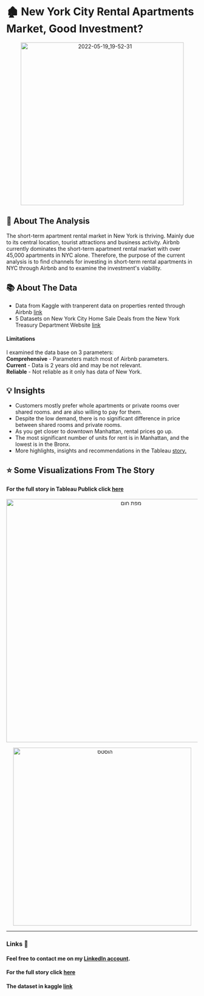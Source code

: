 
# :derelict_house:	 New York City Rental Apartments Market, Good Investment?

<p align="center" style="margin-top: 0px;"><img width="429" alt="2022-05-19_19-52-31" src="https://user-images.githubusercontent.com/98579297/169355452-1fb799c2-536c-44c5-b64a-cf68f9d81d4b.png">


## :monocle_face: About The Analysis 

The short-term apartment rental market in New York is thriving. Mainly due to its central location, tourist attractions and business activity. Airbnb currently dominates the short-term apartment rental market with over 45,000 apartments in NYC alone. Therefore, the purpose of the current analysis is to find channels for investing in short-term rental apartments in NYC through Airbnb and to examine the investment's viability.

## 📚 About The Data
- Data from Kaggle with tranperent data on properties rented through Airbnb [link](https://bit.ly/3GKR5vB)
- 5 Datasets on New York City Home Sale Deals from the New York Treasury Department Website [link](https://on.nyc.gov/3FFMAkt) 
 
#### Limitations<br/>
I examined the data base on 3 parameters:<br/>
**Comprehensive** - Parameters match most of Airbnb parameters.<br/>
**Current** -  Data is 2 years old and may be not relevant.<br/>
**Reliable** - Not reliable as it only has data of New York.<br/>

## 💡 Insights

- Customers mostly prefer whole apartments or private rooms over shared rooms. 	and are also willing to pay for them.<br/>
- Despite the low demand, there is no significant difference in price between shared rooms and private rooms.<br/>
- As you get closer to downtown Manhattan, rental prices go up.<br/>
- The most significant number of units for rent is in Manhattan, and the lowest is in the Bronx.<br/>
- More highlights, insights and recommendations in the Tableau [story.](https://public.tableau.com/app/profile/yair.teshuva/viz/Airbnb_NYC_16436256920770/Story1)
 
 ## :star: Some Visualizations From The Story
 #### For the full story in Tableau Publick click [here](https://public.tableau.com/app/profile/yair.teshuva/viz/Airbnb_NYC_16436256920770/Story1)
<p align="center" style="margin-top: 0px;"><img width="641" alt="מפת חום" src="https://user-images.githubusercontent.com/98579297/169357998-f67e8fac-aabe-4863-bdb7-cd303ab0b5f2.png">

 
 <p align="center" style="margin-top: 0px;"><img width="469" alt="הוסטס" src="https://user-images.githubusercontent.com/98579297/169357980-59bf6873-f2a9-4161-bbe4-abb0939df616.png">

 ***
  
  ### Links :link:

#### Feel free to contact me on my [LinkedIn account](https://www.linkedin.com/in/yair-teshuva/).<br/>
#### For the full story click [here](https://public.tableau.com/app/profile/yair.teshuva/viz/Airbnb_NYC_16436256920770/Story1)<br/>
#### The dataset in kaggle [link](https://www.kaggle.com/datasets/dgomonov/new-york-city-airbnb-open-data)
